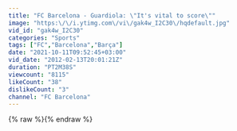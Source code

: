 ```yaml
---
title: "FC Barcelona - Guardiola: \"It's vital to score\""
image: "https:\/\/i.ytimg.com\/vi\/gak4w_I2C30\/hqdefault.jpg"
vid_id: "gak4w_I2C30"
categories: "Sports"
tags: ["FC","Barcelona","Barça"]
date: "2021-10-11T09:52:45+03:00"
vid_date: "2012-02-13T20:01:21Z"
duration: "PT2M38S"
viewcount: "8115"
likeCount: "38"
dislikeCount: "3"
channel: "FC Barcelona"
---
```

{% raw %}{% endraw %}
